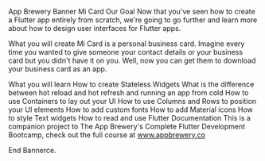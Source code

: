 App Brewery Banner
Mi Card
Our Goal
Now that you've seen how to create a Flutter app entirely from scratch, we're going to go further and learn more about how to design user interfaces for Flutter apps.

What you will create
Mi Card is a personal business card. Imagine every time you wanted to give someone your contact details or your business card but you didn't have it on you. Well, now you can get them to download your business card as an app.

What you will learn
How to create Stateless Widgets
What is the difference between hot reload and hot refresh and running an app from cold
How to use Containers to lay out your UI
How to use Columns and Rows to position your UI elements
How to add custom fonts
How to add Material icons
How to style Text widgets
How to read and use Flutter Documentation
This is a companion project to The App Brewery's Complete Flutter Development Bootcamp, check out the full course at www.appbrewery.co

End Bannerce.
